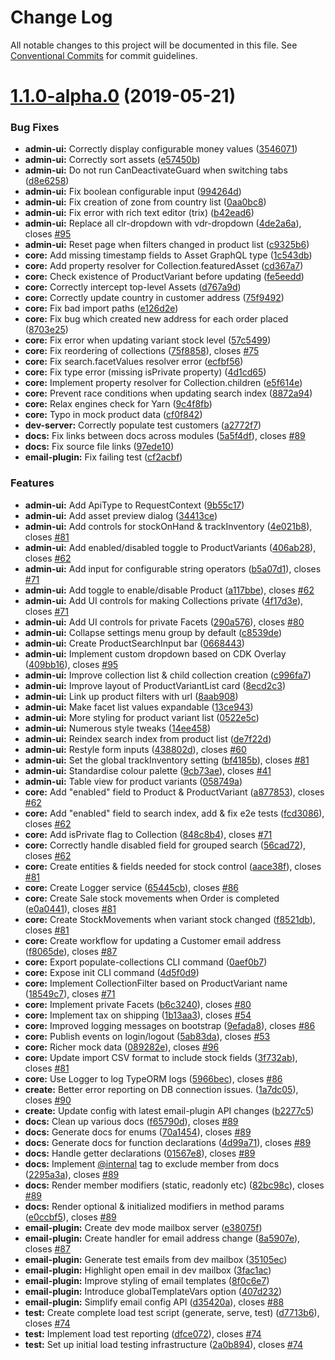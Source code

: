 # Change Log

All notable changes to this project will be documented in this file.
See [Conventional Commits](https://conventionalcommits.org) for commit guidelines.

# [1.1.0-alpha.0](https://github.com/vendure-ecommerce/vendure/compare/0.1.0-alpha.18...1.1.0-alpha.0) (2019-05-21)


### Bug Fixes

* **admin-ui:** Correctly display configurable money values ([3546071](https://github.com/vendure-ecommerce/vendure/commit/3546071))
* **admin-ui:** Correctly sort assets ([e57450b](https://github.com/vendure-ecommerce/vendure/commit/e57450b))
* **admin-ui:** Do not run CanDeactivateGuard when switching tabs ([d8e6258](https://github.com/vendure-ecommerce/vendure/commit/d8e6258))
* **admin-ui:** Fix boolean configurable input ([994264d](https://github.com/vendure-ecommerce/vendure/commit/994264d))
* **admin-ui:** Fix creation of zone from country list ([0aa0bc8](https://github.com/vendure-ecommerce/vendure/commit/0aa0bc8))
* **admin-ui:** Fix error with rich text editor (trix) ([b42ead6](https://github.com/vendure-ecommerce/vendure/commit/b42ead6))
* **admin-ui:** Replace all clr-dropdown with vdr-dropdown ([4de2a6a](https://github.com/vendure-ecommerce/vendure/commit/4de2a6a)), closes [#95](https://github.com/vendure-ecommerce/vendure/issues/95)
* **admin-ui:** Reset page when filters changed in product list ([c9325b6](https://github.com/vendure-ecommerce/vendure/commit/c9325b6))
* **core:** Add missing timestamp fields to Asset GraphQL type ([1c543db](https://github.com/vendure-ecommerce/vendure/commit/1c543db))
* **core:** Add property resolver for Collection.featuredAsset ([cd367a7](https://github.com/vendure-ecommerce/vendure/commit/cd367a7))
* **core:** Check existence of ProductVariant before updating ([fe5eedd](https://github.com/vendure-ecommerce/vendure/commit/fe5eedd))
* **core:** Correctly intercept top-level Assets ([d767a9d](https://github.com/vendure-ecommerce/vendure/commit/d767a9d))
* **core:** Correctly update country in customer address ([75f9492](https://github.com/vendure-ecommerce/vendure/commit/75f9492))
* **core:** Fix bad import paths ([e126d2e](https://github.com/vendure-ecommerce/vendure/commit/e126d2e))
* **core:** Fix bug which created new address for each order placed ([8703e25](https://github.com/vendure-ecommerce/vendure/commit/8703e25))
* **core:** Fix error when updating variant stock level ([57c5499](https://github.com/vendure-ecommerce/vendure/commit/57c5499))
* **core:** Fix reordering of collections ([75f8858](https://github.com/vendure-ecommerce/vendure/commit/75f8858)), closes [#75](https://github.com/vendure-ecommerce/vendure/issues/75)
* **core:** Fix search.facetValues resolver error ([ecfbf56](https://github.com/vendure-ecommerce/vendure/commit/ecfbf56))
* **core:** Fix type error (missing isPrivate property) ([4d1cd65](https://github.com/vendure-ecommerce/vendure/commit/4d1cd65))
* **core:** Implement property resolver for Collection.children ([e5f614e](https://github.com/vendure-ecommerce/vendure/commit/e5f614e))
* **core:** Prevent race conditions when updating search index ([8872a94](https://github.com/vendure-ecommerce/vendure/commit/8872a94))
* **core:** Relax engines check for Yarn ([9c4f8fb](https://github.com/vendure-ecommerce/vendure/commit/9c4f8fb))
* **core:** Typo in mock product data ([cf0f842](https://github.com/vendure-ecommerce/vendure/commit/cf0f842))
* **dev-server:** Correctly populate test customers ([a2772f7](https://github.com/vendure-ecommerce/vendure/commit/a2772f7))
* **docs:** Fix links between docs across modules ([5a5f4df](https://github.com/vendure-ecommerce/vendure/commit/5a5f4df)), closes [#89](https://github.com/vendure-ecommerce/vendure/issues/89)
* **docs:** Fix source file links ([97ede10](https://github.com/vendure-ecommerce/vendure/commit/97ede10))
* **email-plugin:** Fix failing test ([cf2acbf](https://github.com/vendure-ecommerce/vendure/commit/cf2acbf))


### Features

* **admin-ui:** Add ApiType to RequestContext ([9b55c17](https://github.com/vendure-ecommerce/vendure/commit/9b55c17))
* **admin-ui:** Add asset preview dialog ([34413ce](https://github.com/vendure-ecommerce/vendure/commit/34413ce))
* **admin-ui:** Add controls for stockOnHand & trackInventory ([4e021b8](https://github.com/vendure-ecommerce/vendure/commit/4e021b8)), closes [#81](https://github.com/vendure-ecommerce/vendure/issues/81)
* **admin-ui:** Add enabled/disabled toggle to ProductVariants ([406ab28](https://github.com/vendure-ecommerce/vendure/commit/406ab28)), closes [#62](https://github.com/vendure-ecommerce/vendure/issues/62)
* **admin-ui:** Add input for configurable string operators ([b5a07d1](https://github.com/vendure-ecommerce/vendure/commit/b5a07d1)), closes [#71](https://github.com/vendure-ecommerce/vendure/issues/71)
* **admin-ui:** Add toggle to enable/disable Product ([a117bbe](https://github.com/vendure-ecommerce/vendure/commit/a117bbe)), closes [#62](https://github.com/vendure-ecommerce/vendure/issues/62)
* **admin-ui:** Add UI controls for making Collections private ([4f17d3e](https://github.com/vendure-ecommerce/vendure/commit/4f17d3e)), closes [#71](https://github.com/vendure-ecommerce/vendure/issues/71)
* **admin-ui:** Add UI controls for private Facets ([290a576](https://github.com/vendure-ecommerce/vendure/commit/290a576)), closes [#80](https://github.com/vendure-ecommerce/vendure/issues/80)
* **admin-ui:** Collapse settings menu group by default ([c8539de](https://github.com/vendure-ecommerce/vendure/commit/c8539de))
* **admin-ui:** Create ProductSearchInput bar ([0668443](https://github.com/vendure-ecommerce/vendure/commit/0668443))
* **admin-ui:** Implement custom dropdown based on CDK Overlay ([409bb16](https://github.com/vendure-ecommerce/vendure/commit/409bb16)), closes [#95](https://github.com/vendure-ecommerce/vendure/issues/95)
* **admin-ui:** Improve collection list & child collection creation ([c996fa7](https://github.com/vendure-ecommerce/vendure/commit/c996fa7))
* **admin-ui:** Improve layout of ProductVariantList card ([8ecd2c3](https://github.com/vendure-ecommerce/vendure/commit/8ecd2c3))
* **admin-ui:** Link up product filters with url ([8aab908](https://github.com/vendure-ecommerce/vendure/commit/8aab908))
* **admin-ui:** Make facet list values expandable ([13ce943](https://github.com/vendure-ecommerce/vendure/commit/13ce943))
* **admin-ui:** More styling for product variant list ([0522e5c](https://github.com/vendure-ecommerce/vendure/commit/0522e5c))
* **admin-ui:** Numerous style tweaks ([14ee458](https://github.com/vendure-ecommerce/vendure/commit/14ee458))
* **admin-ui:** Reindex search index from product list ([de7f22d](https://github.com/vendure-ecommerce/vendure/commit/de7f22d))
* **admin-ui:** Restyle form inputs ([438802d](https://github.com/vendure-ecommerce/vendure/commit/438802d)), closes [#60](https://github.com/vendure-ecommerce/vendure/issues/60)
* **admin-ui:** Set the global trackInventory setting ([bf4185b](https://github.com/vendure-ecommerce/vendure/commit/bf4185b)), closes [#81](https://github.com/vendure-ecommerce/vendure/issues/81)
* **admin-ui:** Standardise colour palette ([9cb73ae](https://github.com/vendure-ecommerce/vendure/commit/9cb73ae)), closes [#41](https://github.com/vendure-ecommerce/vendure/issues/41)
* **admin-ui:** Table view for product variants ([058749a](https://github.com/vendure-ecommerce/vendure/commit/058749a))
* **core:** Add "enabled" field to Product & ProductVariant ([a877853](https://github.com/vendure-ecommerce/vendure/commit/a877853)), closes [#62](https://github.com/vendure-ecommerce/vendure/issues/62)
* **core:** Add "enabled" field to search index, add & fix e2e tests ([fcd3086](https://github.com/vendure-ecommerce/vendure/commit/fcd3086)), closes [#62](https://github.com/vendure-ecommerce/vendure/issues/62)
* **core:** Add isPrivate flag to Collection ([848c8b4](https://github.com/vendure-ecommerce/vendure/commit/848c8b4)), closes [#71](https://github.com/vendure-ecommerce/vendure/issues/71)
* **core:** Correctly handle disabled field for grouped search ([56cad72](https://github.com/vendure-ecommerce/vendure/commit/56cad72)), closes [#62](https://github.com/vendure-ecommerce/vendure/issues/62)
* **core:** Create entities & fields needed for stock control ([aace38f](https://github.com/vendure-ecommerce/vendure/commit/aace38f)), closes [#81](https://github.com/vendure-ecommerce/vendure/issues/81)
* **core:** Create Logger service ([65445cb](https://github.com/vendure-ecommerce/vendure/commit/65445cb)), closes [#86](https://github.com/vendure-ecommerce/vendure/issues/86)
* **core:** Create Sale stock movements when Order is completed ([e0a0441](https://github.com/vendure-ecommerce/vendure/commit/e0a0441)), closes [#81](https://github.com/vendure-ecommerce/vendure/issues/81)
* **core:** Create StockMovements when variant stock changed ([f8521db](https://github.com/vendure-ecommerce/vendure/commit/f8521db)), closes [#81](https://github.com/vendure-ecommerce/vendure/issues/81)
* **core:** Create workflow for updating a Customer email address ([f8065de](https://github.com/vendure-ecommerce/vendure/commit/f8065de)), closes [#87](https://github.com/vendure-ecommerce/vendure/issues/87)
* **core:** Export populate-collections CLI command ([0aef0b7](https://github.com/vendure-ecommerce/vendure/commit/0aef0b7))
* **core:** Expose init CLI command ([4d5f0d9](https://github.com/vendure-ecommerce/vendure/commit/4d5f0d9))
* **core:** Implement CollectionFilter based on ProductVariant name ([18549c7](https://github.com/vendure-ecommerce/vendure/commit/18549c7)), closes [#71](https://github.com/vendure-ecommerce/vendure/issues/71)
* **core:** Implement private Facets ([b6c3240](https://github.com/vendure-ecommerce/vendure/commit/b6c3240)), closes [#80](https://github.com/vendure-ecommerce/vendure/issues/80)
* **core:** Implement tax on shipping ([1b13aa3](https://github.com/vendure-ecommerce/vendure/commit/1b13aa3)), closes [#54](https://github.com/vendure-ecommerce/vendure/issues/54)
* **core:** Improved logging messages on bootstrap ([9efada8](https://github.com/vendure-ecommerce/vendure/commit/9efada8)), closes [#86](https://github.com/vendure-ecommerce/vendure/issues/86)
* **core:** Publish events on login/logout ([5ab83da](https://github.com/vendure-ecommerce/vendure/commit/5ab83da)), closes [#53](https://github.com/vendure-ecommerce/vendure/issues/53)
* **core:** Richer mock data ([089282e](https://github.com/vendure-ecommerce/vendure/commit/089282e)), closes [#96](https://github.com/vendure-ecommerce/vendure/issues/96)
* **core:** Update import CSV format to include stock fields ([3f732ab](https://github.com/vendure-ecommerce/vendure/commit/3f732ab)), closes [#81](https://github.com/vendure-ecommerce/vendure/issues/81)
* **core:** Use Logger to log TypeORM logs ([5966bec](https://github.com/vendure-ecommerce/vendure/commit/5966bec)), closes [#86](https://github.com/vendure-ecommerce/vendure/issues/86)
* **create:** Better error reporting on DB connection issues. ([1a7dc05](https://github.com/vendure-ecommerce/vendure/commit/1a7dc05)), closes [#90](https://github.com/vendure-ecommerce/vendure/issues/90)
* **create:** Update config with latest email-plugin API changes ([b2277c5](https://github.com/vendure-ecommerce/vendure/commit/b2277c5))
* **docs:** Clean up various docs ([f65790d](https://github.com/vendure-ecommerce/vendure/commit/f65790d)), closes [#89](https://github.com/vendure-ecommerce/vendure/issues/89)
* **docs:** Generate docs for enums ([70a1454](https://github.com/vendure-ecommerce/vendure/commit/70a1454)), closes [#89](https://github.com/vendure-ecommerce/vendure/issues/89)
* **docs:** Generate docs for function declarations ([4d99a71](https://github.com/vendure-ecommerce/vendure/commit/4d99a71)), closes [#89](https://github.com/vendure-ecommerce/vendure/issues/89)
* **docs:** Handle getter declarations ([01567e8](https://github.com/vendure-ecommerce/vendure/commit/01567e8)), closes [#89](https://github.com/vendure-ecommerce/vendure/issues/89)
* **docs:** Implement [@internal](https://github.com/internal) tag to exclude member from docs ([2295a3a](https://github.com/vendure-ecommerce/vendure/commit/2295a3a)), closes [#89](https://github.com/vendure-ecommerce/vendure/issues/89)
* **docs:** Render member modifiers (static, readonly etc) ([82bc98c](https://github.com/vendure-ecommerce/vendure/commit/82bc98c)), closes [#89](https://github.com/vendure-ecommerce/vendure/issues/89)
* **docs:** Render optional & initialized modifiers in method params ([e0ccbf5](https://github.com/vendure-ecommerce/vendure/commit/e0ccbf5)), closes [#89](https://github.com/vendure-ecommerce/vendure/issues/89)
* **email-plugin:** Create dev mode mailbox server ([e38075f](https://github.com/vendure-ecommerce/vendure/commit/e38075f))
* **email-plugin:** Create handler for email address change ([8a5907e](https://github.com/vendure-ecommerce/vendure/commit/8a5907e)), closes [#87](https://github.com/vendure-ecommerce/vendure/issues/87)
* **email-plugin:** Generate test emails from dev mailbox ([35105ec](https://github.com/vendure-ecommerce/vendure/commit/35105ec))
* **email-plugin:** Highlight open email in dev mailbox ([3fac1ac](https://github.com/vendure-ecommerce/vendure/commit/3fac1ac))
* **email-plugin:** Improve styling of email templates ([8f0c6e7](https://github.com/vendure-ecommerce/vendure/commit/8f0c6e7))
* **email-plugin:** Introduce globalTemplateVars option ([407d232](https://github.com/vendure-ecommerce/vendure/commit/407d232))
* **email-plugin:** Simplify email config API ([d35420a](https://github.com/vendure-ecommerce/vendure/commit/d35420a)), closes [#88](https://github.com/vendure-ecommerce/vendure/issues/88)
* **test:** Create complete load test script (generate, serve, test) ([d7713b6](https://github.com/vendure-ecommerce/vendure/commit/d7713b6)), closes [#74](https://github.com/vendure-ecommerce/vendure/issues/74)
* **test:** Implement load test reporting ([dfce072](https://github.com/vendure-ecommerce/vendure/commit/dfce072)), closes [#74](https://github.com/vendure-ecommerce/vendure/issues/74)
* **test:** Set up initial load testing infrastructure ([2a0b894](https://github.com/vendure-ecommerce/vendure/commit/2a0b894)), closes [#74](https://github.com/vendure-ecommerce/vendure/issues/74)
